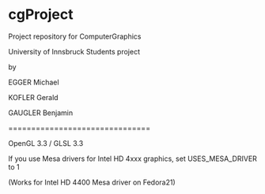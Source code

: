 # cgProject
Project repository for ComputerGraphics

University of Innsbruck
Students project

by

EGGER Michael

KOFLER Gerald

GAUGLER Benjamin

===============================

OpenGL 3.3 / GLSL 3.3

If you use Mesa drivers for Intel HD 4xxx graphics, set USES_MESA_DRIVER to 1

(Works for Intel HD 4400 Mesa driver on Fedora21)
